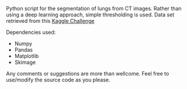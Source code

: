 Python script for the segmentation of lungs from CT images. Rather than using a deep learning
approach, simple thresholding is used. Data set retrieved from this [Kaggle Challenge](https://www.kaggle.com/kmader/finding-lungs-in-ct-data)

Dependencies used:
- Numpy
- Pandas
- Matplotlib
- Skimage

Any comments or suggestions are more than wellcome. Feel free to use/modify the source code as you please. 

